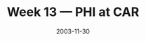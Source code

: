 ---
layout: game
title: Week 13 — PHI at CAR
season: 2003
game_id: 2003_13_PHI_CAR
week: 13
date: 2003-11-30
home_team: CAR
away_team: PHI
final_home: 
final_away: 
pbp_url: /assets/data/pbp/2003/2003_13_PHI_CAR.csv.gz
---